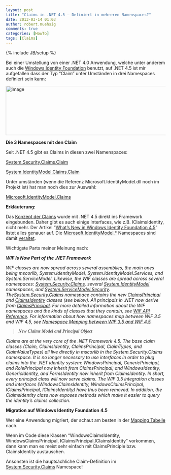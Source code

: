 ```yaml
---
layout: post
title: "Claims in .NET 4.5 – Definiert in mehreren Namenspaces?"
date: 2013-03-14 01:03
author: robert.muehsig
comments: true
categories: [HowTo]
tags: [Claims]
---
```

{% include JB/setup %}
<p>Bei einer Umstellung von einer .NET 4.0 Anwendung, welche unter anderem auch die <a href="http://msdn.microsoft.com/en-us/security/aa570351.aspx">Windows Identity Foundation</a> benutzt, auf .NET 4.5 ist mir aufgefallen dass der Typ “Claim” unter Umständen in drei Namespaces definiert sein kann:</p> <p><a href="{{BASE_PATH}}/assets/wp-images/image1789.png"><img title="image" style="border-top: 0px; border-right: 0px; border-bottom: 0px; border-left: 0px; display: inline" border="0" alt="image" src="{{BASE_PATH}}/assets/wp-images/image_thumb943.png" width="524" height="155"></a> </p> <p><strong>Die 3 Namespaces mit den Claim</strong></p> <p>Seit .NET 4.5 gibt es Claims in diesen zwei Namenspaces:</p> <p><a href="http://msdn.microsoft.com/en-us/library/system.security.claims.claim.aspx">System.Security.Claims.Claim</a></p> <p><a href="http://msdn.microsoft.com/en-us/library/ms572956(v=vs.110)">System.IdentityModel.Claims.Claim</a></p> <p>Unter umständen (wenn die Referenz Microsoft.IdentityModel.dll noch im Projekt ist) hat man noch dies zur Auswahl:</p> <p><a href="http://msdn.microsoft.com/en-us/library/microsoft.identitymodel.claims.claim.aspx">Microsoft.IdentityModel.Claims</a></p> <p><strong>Erkläuterung:</strong></p> <p>Das <a href="http://en.wikipedia.org/wiki/Claims-based_identity">Konzept der Claims</a> wurde mit .NET 4.5 direkt ins Framework eingebunden. Daher gibt es auch einige Interfaces, wie z.B. IClaimsIdentity, nicht mehr. Der Artikel “<a href="http://msdn.microsoft.com/en-us/library/hh873305.aspx">What’s New in Windows Identity Foundation 4.5</a>” listet alles genauer auf. Die <u>Microsoft.IdentityModel.*</u> Namespaces sind damit <u>veraltet</u>. </p> <p>Wichtigste Parts meiner Meinung nach:</p> <p><em><strong>WIF Is Now Part of the .NET Framework</strong></em></p> <p><em>W</em><em>IF classes are now spread across several assemblies, the main ones being mscorlib, System.IdentityModel, System.IdentityModel.Services, and System.ServiceModel. Likewise, the WIF classes are spread across several namespaces: </em><a href="http://msdn.microsoft.com/en-us/library/system.security.claims.aspx"><em>System.Security.Claims</em></a><em>, several </em><a href="http://go.microsoft.com/fwlink/?LinkId=272004"><em>System.IdentityModel</em></a><em> namespaces, and </em><a href="http://msdn.microsoft.com/en-us/library/system.servicemodel.security.aspx"><em>System.ServiceModel.Security</em></a><em>. The</em><a href="http://msdn.microsoft.com/en-us/library/system.security.claims.aspx"><em>System.Security.Claims</em></a><em> namespace contains the new </em><a href="http://msdn.microsoft.com/en-us/library/system.security.claims.claimsprincipal.aspx"><em>ClaimsPrincipal</em></a><em> and </em><a href="http://msdn.microsoft.com/en-us/library/system.security.claims.claimsidentity.aspx"><em>ClaimsIdentity</em></a><em> classes (see below). All principals in .NET now derive from </em><a href="http://msdn.microsoft.com/en-us/library/system.security.claims.claimsprincipal.aspx"><em>ClaimsPrincipal</em></a><em>. For more detailed information about the WIF namespaces and the kinds of classes that they contain, see </em><a href="http://msdn.microsoft.com/en-us/library/jj729788.aspx"><em>WIF API Reference</em></a><em>. For information about how namespaces map between WIF 3.5 and WIF 4.5, see </em><a href="http://msdn.microsoft.com/en-us/library/jj157091.aspx"><em>Namespace Mapping between WIF 3.5 and WIF 4.5</em></a><em>.</em></p> <blockquote> <p><font color="#545454" face="Lucida Sans Unicode"><em><strong>New Claims Model and Principal Object</strong></em></font></p></blockquote> <p><em>Claims are at the very core of the .NET Framework 4.5. The base claim classes (Claim, ClaimsIdentity, ClaimsPrincipal, ClaimTypes, and ClaimValueTypes) all live directly in mscorlib in the System.Security.Claims namespace. It is no longer necessary to use interfaces in order to plug claims into the .NET identity system: WindowsPrincipal, GenericPrincipal, and RolePrincipal now inherit from ClaimsPrincipal; and WindowsIdentity, GenericIdentity, and FormsIdentity now inherit from ClaimsIdentity. In short, every principal class will now serve claims. The WIF 3.5 integration classes and interfaces (WindowsClaimsIdentity, WindowsClaimsPrincipal, IClaimsPrincipal, IClaimsIdentity) have thus been removed. In addition, the ClaimsIdentity class now exposes methods which make it easier to query the identity’s claims collection.</em></p> <p><strong>Migration auf Windows Identity Foundation 4.5</strong></p> <p>Wer eine Anwendung migriert, der schaut am besten in der <a href="http://msdn.microsoft.com/en-us/library/jj157091.aspx">Mapping Tabelle</a> nach. </p> <p>Wenn im Code diese Klassen “WindowsClaimsIdentity, WindowsClaimsPrincipal, IClaimsPrincipal,IClaimsIdentity” vorkommen, dann kann man es meist sehr einfach mit ClaimsPrinciple bzw. ClaimsIdentity austauschen.</p> <p>Ansonsten ist die hauptsächliche Claim-Definition im <a href="http://msdn.microsoft.com/en-us/library/system.security.claims.claim.aspx">System.Security.Claims</a> Namespace! </p>
